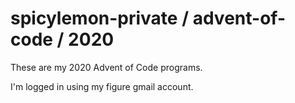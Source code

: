 # spicylemon-private / advent-of-code / 2020

These are my 2020 Advent of Code programs.

I'm logged in using my figure gmail account.
